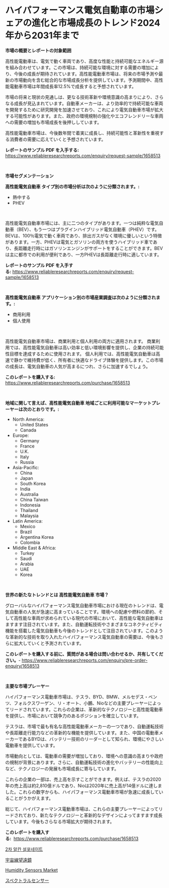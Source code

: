 <p><h1>ハイパフォーマンス電気自動車の市場シェアの進化と市場成長のトレンド2024年から2031年まで</h1></p><p><strong>市場の概要とレポートの対象範囲</strong></p>
<p><p>高性能電動車は、電気で動く車両であり、高度な性能と持続可能なエネルギー源を組み合わせています。この市場は、持続可能な環境に対する需要の増加により、今後の成長が期待されています。高性能電動車市場は、将来の市場予測や最新の市場動向を含む総合的な市場成長分析を提供しています。予測期間中、高性能電動車市場は年間成長率12.5%で成長すると予想されています。</p><p>市場の将来と現状の見通しは、更なる技術革新や環境意識の高まりにより、さらなる成長が見込まれています。自動車メーカーは、より効率的で持続可能な車両を開発するために研究開発を加速させており、これにより電気自動車市場が拡大する可能性があります。また、政府の環境規制の強化やエコフレンドリーな車両への需要の増加も市場成長を後押ししています。</p><p>高性能電動車市場は、今後数年間で着実に成長し、持続可能性と革新性を重視する消費者の需要に応えていくと予想されています。</p></p>
<p><strong>レポートのサンプル PDF を入手する:</strong> <a href="https://www.reliableresearchreports.com/enquiry/request-sample/1658513">https://www.reliableresearchreports.com/enquiry/request-sample/1658513</a></p>
<p>&nbsp;</p>
<p><strong>市場セグメンテーション</strong></p>
<p><strong>高性能電気自動車 タイプ別の市場分析は次のように分類されます。:</strong></p>
<p><ul><li>熱中する</li><li>PHEV</li></ul></p>
<p>&nbsp;</p>
<p><p>高性能電気自動車市場には、主に二つのタイプがあります。一つは純粋な電気自動車（BEV）、もう一つはプラグインハイブリッド電気自動車（PHEV）です。BEVは、100％電気で動く車両であり、排出ガスがなく環境に優しいという特徴があります。一方、PHEVは電気とガソリンの両方を使うハイブリッド車であり、長距離走行時にはガソリンエンジンがサポートをすることができます。BEVは主に都市での利用が便利であり、一方PHEVは長距離走行時に適しています。</p></p>
<p><strong>レポートのサンプル PDF を入手する:</strong>&nbsp;<a href="https://www.reliableresearchreports.com/enquiry/request-sample/1658513">https://www.reliableresearchreports.com/enquiry/request-sample/1658513</a></p>
<p>&nbsp;</p>
<p><strong> 高性能電気自動車 アプリケーション別の市場産業調査は次のように分類されます。:</strong></p>
<p><ul><li>商用利用</li><li>個人使用</li></ul></p>
<p>&nbsp;</p>
<p><p>高性能電気自動車市場は、商業利用と個人利用の両方に適用されます。 商業利用では、高性能電気自動車は高い効率と低い環境影響を提供し、企業の持続可能性目標を達成するために使用されます。 個人利用では、高性能電気自動車は高速で静かで維持費が低く、所有者に快適なドライブ体験を提供します。この市場の成長は、電気自動車の人気が高まるにつれ、さらに加速するでしょう。</p></p>
<p><strong>このレポートを購入する:</strong>&nbsp; <a href="https://www.reliableresearchreports.com/purchase/1658513">https://www.reliableresearchreports.com/purchase/1658513</a></p>
<p>&nbsp;</p>
<p><strong>地域に関して言えば、高性能電気自動車 地域ごとに利用可能なマーケットプレーヤーは次のとおりです。:</strong></p>
<p><ul>
    <li>
        North America:
        <ul>
            <li>United States</li>
            <li>Canada</li>
        </ul>
    </li>
    <li>
        Europe:
        <ul>
            <li>Germany</li>
            <li>France</li>
            <li>U.K.</li>
            <li>Italy</li>
            <li>Russia</li>
        </ul>
    </li>
    <li>
        Asia-Pacific:
        <ul>
            <li>China</li>
            <li>Japan</li>
            <li>South Korea</li>
            <li>India</li>
            <li>Australia</li>
            <li>China Taiwan</li>
            <li>Indonesia</li>
            <li>Thailand</li>
            <li>Malaysia</li>
        </ul>
    </li>
    <li>
        Latin America:
        <ul>
            <li>Mexico</li>
            <li>Brazil</li>
            <li>Argentina Korea</li>
            <li>Colombia</li>
        </ul>
    </li>
    <li>
        Middle East & Africa:
        <ul>
            <li>Turkey</li>
            <li>Saudi</li>
            <li>Arabia</li>
            <li>UAE</li>
            <li>Korea</li>
        </ul>
    </li>
    </ul></p>
<p>&nbsp;</p>
<p><strong>世界の新たなトレンドとは 高性能電気自動車 市場？</strong></p>
<p><p>グローバルなハイパフォーマンス電気自動車市場における現在のトレンドは、電気自動車の人気が急速に高まっていることです。環境への配慮や燃料の節約、そして高性能な車両が求められている現代の市場において、高性能な電気自動車はますます注目されています。また、自動運転技術やさまざまなコネクティビティ機能を搭載した電気自動車も今後のトレンドとして注目されています。このような革新的な技術を取り入れたハイパフォーマンス電気自動車の需要は、今後もさらに拡大していくと予測されています。</p></p>
<p><strong>このレポートを購入する前に、質問がある場合は問い合わせるか、共有してください。</strong>- <a href="https://www.reliableresearchreports.com/enquiry/pre-order-enquiry/1658513">https://www.reliableresearchreports.com/enquiry/pre-order-enquiry/1658513</a></p>
<p>&nbsp;</p>
<p><strong>主要な市場プレーヤー</strong></p>
<p><p>ハイパフォーマンス電動車市場は、テスラ、BYD、BMW、メルセデス・ベンツ、フォルクスワーゲン、リ・オート、小鵬、Nioなどの主要プレーヤーによってリードされています。これらの企業は、革新的なテクノロジーと高性能電動車を提供し、市場において競争力のあるポジションを確立しています。</p><p>テスラは、市場で最も有名な高性能電動車メーカーの一つであり、自動運転技術や長距離走行能力などの革新的な機能を提供しています。また、中国の電動車メーカーであるBYDは、バッテリー技術のリーダーとして知られ、環境にやさしい電動車を提供しています。</p><p>市場動向としては、電動車の需要が増加しており、環境への意識の高まりや政府の規制が背景にあります。さらに、自動運転技術の進化やバッテリーの性能向上など、テクノロジーの発展も市場成長に寄与しています。</p><p>これらの企業の一部は、売上高を示すことができます。例えば、テスラの2020年の売上高は約2,810億ドルであり、Nioは2020年に売上高が14億ドルに達しました。これらの数字からも、ハイパフォーマンス電動車市場が急速に成長していることがうかがえます。</p><p>総じて、ハイパフォーマンス電動車市場は、これらの主要プレーヤーによってリードされており、新たなテクノロジーと革新的なデザインによってますます成長しています。今後もさらなる市場拡大が期待されます。</p></p>
<p><strong>このレポートを購入する:</strong>&nbsp;&nbsp;<a href="https://www.reliableresearchreports.com/purchase/1658513">https://www.reliableresearchreports.com/purchase/1658513</a></p>
<p><p><a href="https://github.com/RichardLueilwitz787/Market-Research-Report-List-1/blob/main/768477611580.md">2차 알칸 설포네이트</a></p><p><a href="https://github.com/JacksonWiza1924/Market-Research-Report-List-1/blob/main/260558912301.md">宇宙線望遠鏡</a></p><p><a href="https://github.com/Sherrillcrooksxa8i18ucf2m/Market-Research-Report-List-1/blob/main/humidity-sensors-market.md">Humidity Sensors Market</a></p><p><a href="https://github.com/Calvi3ynJerde867/Market-Research-Report-List-1/blob/main/410982712300.md">スペクトラルセンサー</a></p></p>